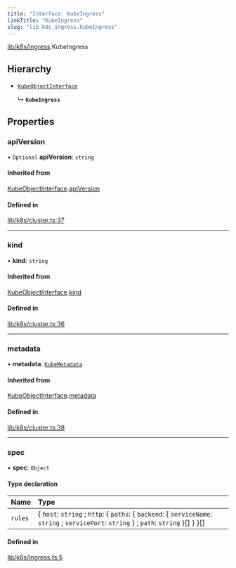 ```yaml
---
title: "Interface: KubeIngress"
linkTitle: "KubeIngress"
slug: "lib_k8s_ingress.KubeIngress"
---
```


[lib/k8s/ingress](../modules/lib_k8s_ingress.md).KubeIngress

## Hierarchy

- [`KubeObjectInterface`](lib_k8s_cluster.KubeObjectInterface.md)

  ↳ **`KubeIngress`**

## Properties

### apiVersion

• `Optional` **apiVersion**: `string`

#### Inherited from

[KubeObjectInterface](lib_k8s_cluster.KubeObjectInterface.md).[apiVersion](lib_k8s_cluster.KubeObjectInterface.md#apiversion)

#### Defined in

[lib/k8s/cluster.ts:37](https://github.com/headlamp-k8s/headlamp/blob/a8b3c4c6/frontend/src/lib/k8s/cluster.ts#L37)

___

### kind

• **kind**: `string`

#### Inherited from

[KubeObjectInterface](lib_k8s_cluster.KubeObjectInterface.md).[kind](lib_k8s_cluster.KubeObjectInterface.md#kind)

#### Defined in

[lib/k8s/cluster.ts:36](https://github.com/headlamp-k8s/headlamp/blob/a8b3c4c6/frontend/src/lib/k8s/cluster.ts#L36)

___

### metadata

• **metadata**: [`KubeMetadata`](lib_k8s_cluster.KubeMetadata.md)

#### Inherited from

[KubeObjectInterface](lib_k8s_cluster.KubeObjectInterface.md).[metadata](lib_k8s_cluster.KubeObjectInterface.md#metadata)

#### Defined in

[lib/k8s/cluster.ts:38](https://github.com/headlamp-k8s/headlamp/blob/a8b3c4c6/frontend/src/lib/k8s/cluster.ts#L38)

___

### spec

• **spec**: `Object`

#### Type declaration

| Name | Type |
| :------ | :------ |
| `rules` | { `host`: `string` ; `http`: { `paths`: { `backend`: { `serviceName`: `string` ; `servicePort`: `string`  } ; `path`: `string`  }[]  }  }[] |

#### Defined in

[lib/k8s/ingress.ts:5](https://github.com/headlamp-k8s/headlamp/blob/a8b3c4c6/frontend/src/lib/k8s/ingress.ts#L5)
